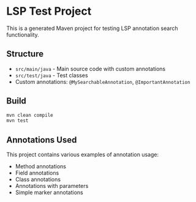 # LSP Test Project

This is a generated Maven project for testing LSP annotation search functionality.

## Structure

- `src/main/java` - Main source code with custom annotations
- `src/test/java` - Test classes
- Custom annotations: `@MySearchableAnnotation`, `@ImportantAnnotation`

## Build

```bash
mvn clean compile
mvn test
```

## Annotations Used

This project contains various examples of annotation usage:
- Method annotations
- Field annotations
- Class annotations
- Annotations with parameters
- Simple marker annotations
